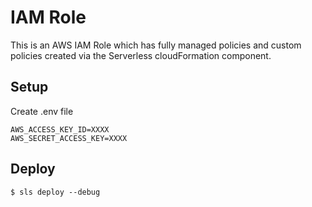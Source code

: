 # IAM Role

This is an AWS IAM Role which has fully managed policies and custom policies created via the Serverless cloudFormation component.

## Setup

Create .env file

```console
AWS_ACCESS_KEY_ID=XXXX
AWS_SECRET_ACCESS_KEY=XXXX
```

## Deploy

```console
$ sls deploy --debug
```